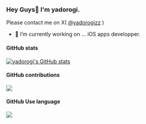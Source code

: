 ### Hey Guys👋 I'm yadorogi.

Please contact me on X( [@yadorogizz](https://twitter.com/yadorogizz) )

- 🔭 I’m currently working on ... iOS apps developper.

#### GitHub stats
[![yadorogi's GitHub stats](https://github-readme-stats.vercel.app/api?username=yadorogi&count_private=true&show_icons=true)](https://github.com/yadorogi/github-readme-stats)

#### GitHub contributions
![](https://github-profile-summary-cards.vercel.app/api/cards/profile-details?username=yadorogi&theme=default)

#### GitHub Use language
![](https://github-profile-summary-cards.vercel.app/api/cards/repos-per-language?username=yadorogi&theme=default)
